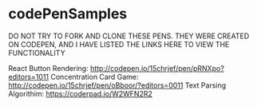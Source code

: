 # codePenSamples

DO NOT TRY TO FORK AND CLONE THESE PENS. THEY WERE CREATED ON CODEPEN, AND I HAVE LISTED THE LINKS HERE TO VIEW THE FUNCTIONALITY

React Button Rendering: http://codepen.io/15chrjef/pen/pRNXpo?editors=1011
Concentration Card Game: http://codepen.io/15chrjef/pen/oBboor/?editors=0011
Text Parsing Algorithim: https://coderpad.io/W2WFN2R2
